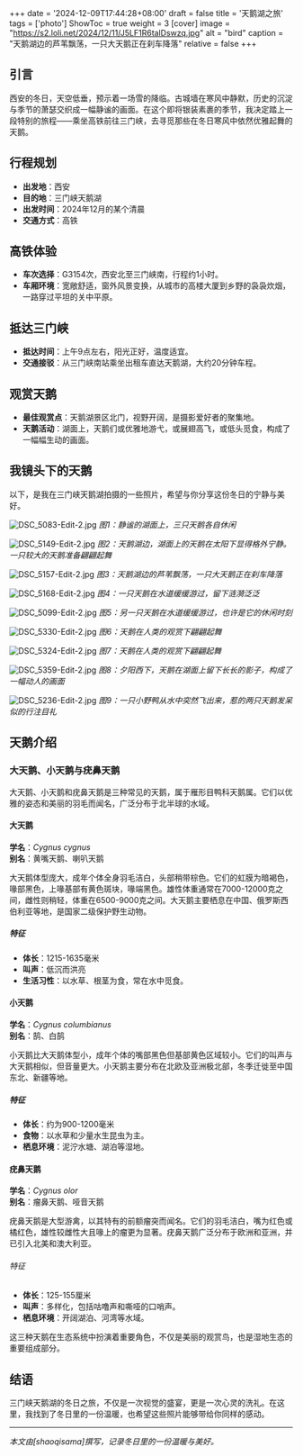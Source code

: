 +++
date = '2024-12-09T17:44:28+08:00'
draft = false
title = '天鹅湖之旅'
tags = ['photo']
ShowToc = true
weight = 3
[cover]
image = "https://s2.loli.net/2024/12/11/J5LF1R6talDswzq.jpg"
alt = "bird"
caption = "天鹅湖边的芦苇飘荡，一只大天鹅正在刹车降落"
relative = false
+++

## 引言
西安的冬日，天空低垂，预示着一场雪的降临。古城墙在寒风中静默，历史的沉淀与季节的萧瑟交织成一幅静谧的画面。在这个即将银装素裹的季节，我决定踏上一段特别的旅程——乘坐高铁前往三门峡，去寻觅那些在冬日寒风中依然优雅起舞的天鹅。
<!--more-->
## 行程规划
- **出发地**：西安
- **目的地**：三门峡天鹅湖
- **出发时间**：2024年12月的某个清晨
- **交通方式**：高铁

## 高铁体验
- **车次选择**：G3154次，西安北至三门峡南，行程约1小时。
- **车厢环境**：宽敞舒适，窗外风景变换，从城市的高楼大厦到乡野的袅袅炊烟，一路穿过平坦的关中平原。

## 抵达三门峡
- **抵达时间**：上午9点左右，阳光正好，温度适宜。
- **交通接驳**：从三门峡南站乘坐出租车直达天鹅湖，大约20分钟车程。

## 观赏天鹅
- **最佳观赏点**：天鹅湖景区北门，视野开阔，是摄影爱好者的聚集地。
- **天鹅活动**：湖面上，天鹅们或优雅地游弋，或展翅高飞，或低头觅食，构成了一幅幅生动的画面。

## 我镜头下的天鹅
以下，是我在三门峡天鹅湖拍摄的一些照片，希望与你分享这份冬日的宁静与美好。

![DSC_5083-Edit-2.jpg](https://s2.loli.net/2024/12/11/mPOHNKQJxwjCzpL.jpg)
*图1：静谧的湖面上，三只天鹅各自休闲*

![DSC_5149-Edit-2.jpg](https://s2.loli.net/2024/12/09/PszQ64jDeHmCKrR.jpg)
*图2：天鹅湖边，湖面上的天鹅在太阳下显得格外宁静。一只较大的天鹅准备翩翩起舞*

![DSC_5157-Edit-2.jpg](https://s2.loli.net/2024/12/11/J5LF1R6talDswzq.jpg)
*图3：天鹅湖边的芦苇飘荡，一只大天鹅正在刹车降落*

![DSC_5168-Edit-2.jpg](https://s2.loli.net/2024/12/09/yNHVP5jA2Y4gXov.jpg)
*图4：一只天鹅在水道缓缓游过，留下涟漪泛泛*

![DSC_5099-Edit-2.jpg](https://s2.loli.net/2024/12/11/LqivBXC2DHgyPS7.jpg)
*图5：另一只天鹅在水道缓缓游过，也许是它的休闲时刻*

![DSC_5330-Edit-2.jpg](https://s2.loli.net/2024/12/09/567DATcPf8hlSJx.jpg)
*图6：天鹅在人类的观赏下翩翩起舞*

![DSC_5324-Edit-2.jpg](https://s2.loli.net/2024/12/09/gqfso7zwdFKYe1C.jpg)
*图7：天鹅在人类的观赏下翩翩起舞*

![DSC_5359-Edit-2.jpg](https://s2.loli.net/2024/12/09/OoWkpLwDrREAFyx.jpg)
*图8：夕阳西下，天鹅在湖面上留下长长的影子，构成了一幅动人的画面*

![DSC_5236-Edit-2.jpg](https://s2.loli.net/2024/12/09/EbCW5INT9H6Ks7i.jpg)
*图9：一只小野鸭从水中突然飞出来，惹的两只天鹅发呆似的行注目礼*

## 天鹅介绍

### 大天鹅、小天鹅与疣鼻天鹅

大天鹅、小天鹅和疣鼻天鹅是三种常见的天鹅，属于雁形目鸭科天鹅属。它们以优雅的姿态和美丽的羽毛而闻名，广泛分布于北半球的水域。

#### 大天鹅

**学名**：*Cygnus cygnus*  
**别名**：黄嘴天鹅、喇叭天鹅  

大天鹅体型庞大，成年个体全身羽毛洁白，头部稍带棕色。它们的虹膜为暗褐色，喙部黑色，上喙基部有黄色斑块，喙端黑色。雄性体重通常在7000-12000克之间，雌性则稍轻，体重在6500-9000克之间。大天鹅主要栖息在中国、俄罗斯西伯利亚等地，是国家二级保护野生动物。

##### 特征
- **体长**：1215-1635毫米
- **叫声**：低沉而洪亮
- **生活习性**：以水草、根茎为食，常在水中觅食。

#### 小天鹅

**学名**：*Cygnus columbianus*  
**别名**：鹄、白鹄  

小天鹅比大天鹅体型小，成年个体的嘴部黑色但基部黄色区域较小。它们的叫声与大天鹅相似，但音量更大。小天鹅主要分布在北欧及亚洲极北部，冬季迁徙至中国东北、新疆等地。

##### 特征
- **体长**：约为900-1200毫米
- **食物**：以水草和少量水生昆虫为主。
- **栖息环境**：泥泞水塘、湖泊等湿地。

#### 疣鼻天鹅

**学名**：*Cygnus olor*  
**别名**：瘤鼻天鹅、哑音天鹅  

疣鼻天鹅是大型游禽，以其特有的前额瘤突而闻名。它们的羽毛洁白，嘴为红色或橘红色，雄性较雌性大且喙上的瘤更为显著。疣鼻天鹅广泛分布于欧洲和亚洲，并已引入北美和澳大利亚。

###### 特征
- **体长**：125-155厘米
- **叫声**：多样化，包括咕噜声和嘶哑的口哨声。
- **栖息环境**：开阔湖泊、河湾等水域。

这三种天鹅在生态系统中扮演着重要角色，不仅是美丽的观赏鸟，也是湿地生态的重要组成部分。

## 结语
三门峡天鹅湖的冬日之旅，不仅是一次视觉的盛宴，更是一次心灵的洗礼。在这里，我找到了冬日里的一份温暖，也希望这些照片能够带给你同样的感动。

---

*本文由[shaoqisama]撰写，记录冬日里的一份温暖与美好。*